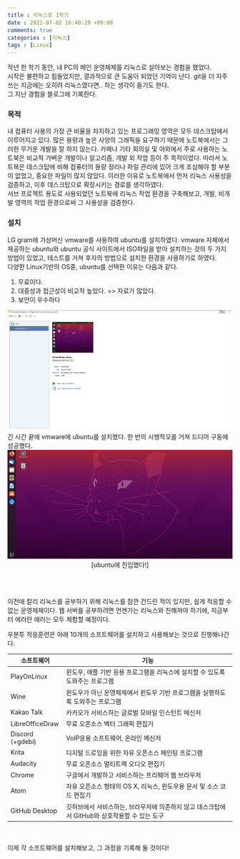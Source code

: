 ```yaml
---
title : 리눅스로 1학기 
date : 2022-07-02 16:40:29 +09:00
comments: true
categories : [리눅스]
tags : [Linux]
---
```


작년 한 학기 동안, 내 PC의 메인 운영체제를 리눅스로 살아보는 경험을 했었다.  
시작은 불편하고 힘들었지만, 결과적으로 큰 도움이 되었던 기억이 난다. git을 더 자주 쓰는 지금에는 오히려 리눅스였다면.. 하는 생각이 들기도 한다.  
그 지난 경험을 블로그에 기록한다.

### 목적
내 컴퓨터 사용의 가장 큰 비율을 차지하고 있는 프로그래밍 영역은 모두 데스크탑에서 이루어지고 있다. 많은 용량과 높은 사양의 그래픽을 요구하기 때문에 노트북에서는 그러한 무거운 개발을 잘 하지 않는다. 카페나 기타 회의실 및 야외에서 주로 사용하는 노트북은 비교적 가벼운 개발이나 알고리즘, 개발 외 작업 등이 주 목적이었다. 따라서 노트북은 데스크탑에 비해 컴퓨터의 용량 정리나 파일 관리에 있어 크게 조심해야 할 부분이 없었고, 중요한 파일이 많지 않았다. 이러한 이유로 노트북에서 먼저 리눅스 사용성을 검증하고, 이후 데스크탑으로 확장시키는 경로를 생각하였다.   
서브 프로젝트 용도로 사용되었던 노트북에 리눅스 작업 환경을 구축해보고, 개발, 비개발 영역의 작업 환경으로써 그 사용성을 검증한다.  


### 설치
LG gram에 가상머신 vmware를 사용하여 ubuntu를 설치하였다. vmware 자체에서 제공하는 ubuntu와 ubuntu 공식 사이트에서 ISO파일을 받아 설치하는 것의 두 가지 방법이 있었고, 테스트를 거쳐 후자의 방법으로 설치한 환경을 사용하기로 하였다.  
다양한 Linux기반의 OS중, ubuntu를 선택한 이유는 다음과 같다.  
1. 무료이다.  
2. 대중성과 접근성이 비교적 높았다. => 자료가 많았다.  
3. 보안이 우수하다  
<img src="/assets/img/posts/linux/그림1.png" width="1000"/>
긴 시간 끝에 vmware에 ubuntu를 설치했다. 한 번의 시행착오를 거쳐 드디어 구동에 성공했다.  
<img src="/assets/img/posts/linux/그림2.png" width="1000"/>
<center>[ubuntu에 진입했다!]</center>  

<br/><br/>

이전에 칼리 리눅스를 공부하기 위해 리눅스를 잠깐 건드린 적이 있지만, 쉽게 적응할 수 없는 운영체제이다. 웹 서버를 공부하려면 언젠가는 리눅스와 친해져야 하기에, 지금부터 에러란 에러는 모두 체험할 예정이다.  

우분투 적응훈련은 아래 10개의 소프트웨어를 설치하고 사용해보는 것으로 진행해나간다.  

|소프트웨어|기능|
|------|---|
|PlayOnLinux|윈도우, 애플 기반 응용 프로그램을 리눅스에 설치할 수 있도록 도와주는 프로그램|
|Wine|윈도우가 아닌 운영체제에서 윈도우 기반 프로그램을 실행하도록 도와주는 프로그램|
|Kakao Talk|카카오가 서비스하는 글로벌 모바일 인스턴트 메신저|
|LibreOfficeDraw|무료 오픈소스 벡터 그래픽 편집기|
|Discord (+gdebi)|VoIP응용 소프트웨어, 온라인 메신저|
|Krita|디지털 드로잉을 위한 자유 오픈소스 페인팅 프로그램|
|Audacity|무료 오픈소스 멀티트랙 오디오 편집기|
|Chrome|구글에서 개발하고 서비스하는 프리웨어 웹 브라우저|
|Atom|자유 오픈소스 형태의 OS X, 리눅스, 윈도우용 문서 및 소스 코드 편집기|
|GitHub Desktop|깃허브에서 서비스하는, 브라우저에 의존하지 않고 데스크탑에서 GitHub와 상호작용할 수 있는 도구|

<br/><br/>
이제 각 소프트웨어를 설치해보고, 그 과정을 기록해 둘 것이다!

